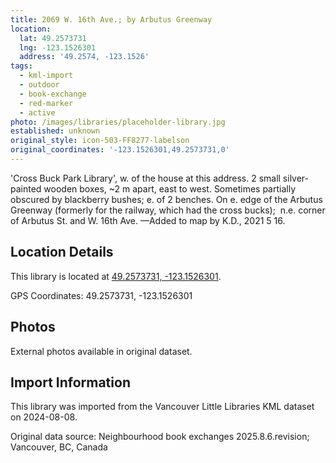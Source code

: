 ```yaml
---
title: 2069 W. 16th Ave.; by Arbutus Greenway
location:
  lat: 49.2573731
  lng: -123.1526301
  address: '49.2574, -123.1526'
tags:
  - kml-import
  - outdoor
  - book-exchange
  - red-marker
  - active
photo: /images/libraries/placeholder-library.jpg
established: unknown
original_style: icon-503-FF8277-labelson
original_coordinates: '-123.1526301,49.2573731,0'
---
```

'Cross Buck Park Library', w. of the house at this address.
2 small silver-painted wooden boxes, 
~2 m apart, east to west.
Sometimes partially obscured by blackberry bushes; e. of 2 benches.
On e. edge of the Arbutus Greenway (formerly for the railway, which had the cross bucks); 
n.e. corner of Arbutus St. and W. 16th Ave.
—Added to map by K.D., 2021 5 16.

## Location Details

This library is located at [49.2573731, -123.1526301](https://www.google.com/maps?q=49.2573731,-123.1526301).

GPS Coordinates: 49.2573731, -123.1526301

## Photos

External photos available in original dataset.

## Import Information

This library was imported from the Vancouver Little Libraries KML dataset on 2024-08-08.

Original data source: Neighbourhood book exchanges 2025.8.6.revision; Vancouver, BC, Canada
